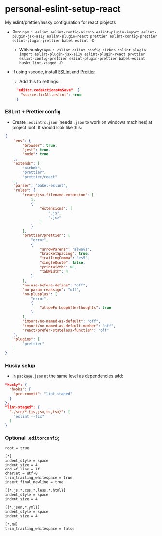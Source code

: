 # personal-eslint-setup-react
My eslint/prettier/husky configuration for react projects

- Run: `npm i eslint eslint-config-airbnb eslint-plugin-import eslint-plugin-jsx-a11y eslint-plugin-react prettier eslint-config-prettier eslint-plugin-prettier babel-eslint -D`
  - With husky: `npm i eslint eslint-config-airbnb eslint-plugin-import eslint-plugin-jsx-a11y eslint-plugin-react prettier eslint-config-prettier eslint-plugin-prettier babel-eslint husky lint-staged -D`

- If using vscode, install [ESLint](https://marketplace.visualstudio.com/items?itemName=dbaeumer.vscode-eslint) and [Prettier](https://marketplace.visualstudio.com/items?itemName=esbenp.prettier-vscode)
  - Add this to settings:
  
  ```json
    "editor.codeActionsOnSave": {
      "source.fixAll.eslint": true
    }
  ```
### ESLint + Prettier config
- Create `.eslintrc.json` (needs `.json` to work on windows machines) at project root. It should look like this:
```json
{
    "env": {
        "browser": true,
        "jest": true,
        "node": true
    },
    "extends": [
        "airbnb",
        "prettier",
        "prettier/react"
    ],
    "parser": "babel-eslint",
    "rules": {
        "react/jsx-filename-extension": [
            1,
            {
                "extensions": [
                    ".js",
                    ".jsx"
                ]
            }
        ],
        "prettier/prettier": [
            "error",
            {
                "arrowParens": "always",
                "bracketSpacing": true,
                "trailingComma": "es5",
                "singleQuote": false,
                "printWidth": 80,
                "tabWidth": 4
            }
        ],
        "no-use-before-define": "off",
        "no-param-reassign": "off",
        "no-plusplus": [
            "error",
            {
                "allowForLoopAfterthoughts": true
            }
        ],
        "import/no-named-as-default": "off",
        "import/no-named-as-default-member": "off",
        "react/prefer-stateless-function": "off"
    },
    "plugins": [
        "prettier"
    ]
}
```
### Husky setup
- In `package.json` at the same level as dependencies add:
```json
"husky": {
  "hooks": {
    "pre-commit": "lint-staged"
  }
},
"lint-staged": {
  "./src/*.{js,jsx,ts,tsx}": [
    "eslint --fix"
  ]
}
```

### Optional `.editorconfig`
```
root = true

[*]
indent_style = space
indent_size = 4
end_of_line = lf
charset = utf-8
trim_trailing_whitespace = true
insert_final_newline = true

[{*.js,*.css,*.less,*.html}]
indent_style = space
indent_size = 4

[{*.json,*.yml}]
indent_style = space
indent_size = 4

[*.md]
trim_trailing_whitespace = false
```
